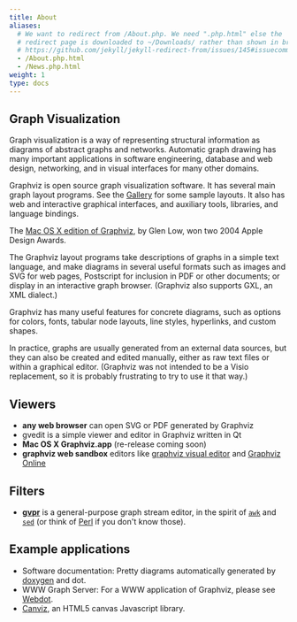 ```yaml
---
title: About
aliases:
  # We want to redirect from /About.php. We need ".php.html" else the
  # redirect page is downloaded to ~/Downloads/ rather than shown in browser. See:
  # https://github.com/jekyll/jekyll-redirect-from/issues/145#issuecomment-392277818
  - /About.php.html
  - /News.php.html
weight: 1
type: docs
---
```

         
         
## Graph Visualization

Graph visualization is a way of representing structural
information as diagrams of abstract graphs and networks.
Automatic graph drawing has many important applications in
software engineering, database and web design, networking,
and in visual interfaces for many other domains.

Graphviz is open source graph visualization software.
It has several main graph layout programs.
See the [Gallery](/gallery) for some sample layouts.
It also has web and interactive graphical interfaces,
and auxiliary tools, libraries, and language bindings.

The [Mac OS X edition of Graphviz](http://www.pixelglow.com/graphviz/), by
Glen Low, won two 2004 Apple Design Awards.

The Graphviz layout programs take descriptions of graphs in
a simple text language, and make diagrams in several useful
formats such as images and SVG for web pages, Postscript for
inclusion in PDF or other documents; or display in an interactive
graph browser.  (Graphviz also supports GXL, an XML dialect.)

Graphviz has many useful features for concrete diagrams, such as options for
colors, fonts, tabular node layouts, line styles, hyperlinks, and
custom shapes.

In practice, graphs are usually generated from an external
data sources, but they can also be created and edited manually,
either as raw text files or within a graphical editor.
(Graphviz was not intended to be a Visio replacement, so it
is probably frustrating to try to use it that way.)

## Viewers

* **any web browser** can open SVG or PDF generated by Graphviz
* gvedit is a simple viewer and editor in Graphviz written in Qt
* **Mac OS X Graphviz.app** (re-release coming soon)
* **graphviz web sandbox** editors like [graphviz visual editor](https://magjac.com/graphviz-visual-editor/) and [Graphviz Online](https://dreampuf.github.io/GraphvizOnline/)
## Filters

* [**gvpr**](/docs/cli/gvpr/) is a general-purpose graph stream editor, in the spirit
of [`awk`](https://en.wikipedia.org/wiki/AWK) and [`sed`](https://en.wikipedia.org/wiki/Sed) (or think of [Perl](https://www.perl.org/) if you don't know those).

## Example applications

* Software documentation: Pretty diagrams automatically generated by 
[doxygen](https://www.doxygen.org/) and dot.
* WWW Graph Server: For a WWW application of Graphviz, please see [Webdot](https://gitlab.com/graphviz/webdot).
* [Canviz](http://code.google.com/p/canviz/), an HTML5 canvas Javascript library.


